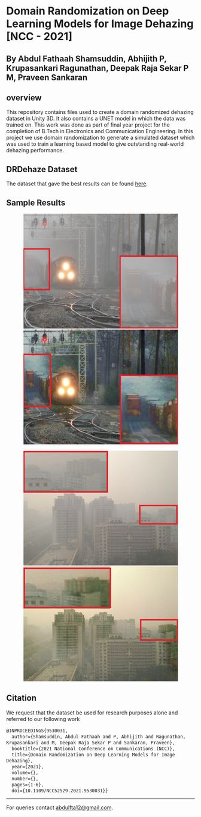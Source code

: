 # Domain Randomization on Deep Learning Models for Image Dehazing [NCC - 2021]


## By Abdul Fathaah Shamsuddin, Abhijith P,  Krupasankari Ragunathan, Deepak Raja Sekar P M, Praveen Sankaran



## overview

This repository contains files used to create a domain randomized dehazing dataset in Unity 3D. It also contains a UNET model in which the data was trained on. This work was done as part of final year project for the completion of B.Tech in Electronics and Communication Engineering.
In this project we use domain randomization to generate a simulated dataset which was used to train a learning based model to give outstanding real-world dehazing performance.

## DRDehaze Dataset

The dataset that gave the best results can be found [here](https://www.kaggle.com/abdulfta/domain-randomized-dehazing-synthetic-data).

## Sample Results

<p align='center'>
<img src="figs/train_input.png" height="306px" width='413px'> 
<img src='figs/train_our.png' height="306px" width='413px' >

</div>

<p align='center'>
<img src='figs/SOTS_input.jpg' height="306px" width='413px' > 
<img src='figs/SOTS_our.jpg' height="306px" width='413px' >

</div>

## Citation

We request that the dataset be used for research purposes alone and referred to our following work
```
@INPROCEEDINGS{9530031,
  author={Shamsuddin, Abdul Fathaah and P, Abhijith and Ragunathan, Krupasankari and M, Deepak Raja Sekar P and Sankaran, Praveen},
  booktitle={2021 National Conference on Communications (NCC)}, 
  title={Domain Randomization on Deep Learning Models for Image Dehazing}, 
  year={2021},
  volume={},
  number={},
  pages={1-6},
  doi={10.1109/NCC52529.2021.9530031}}
```

---
For queries contact [abdulfta12@gmail.com](abdulfta12@gmail.com).
